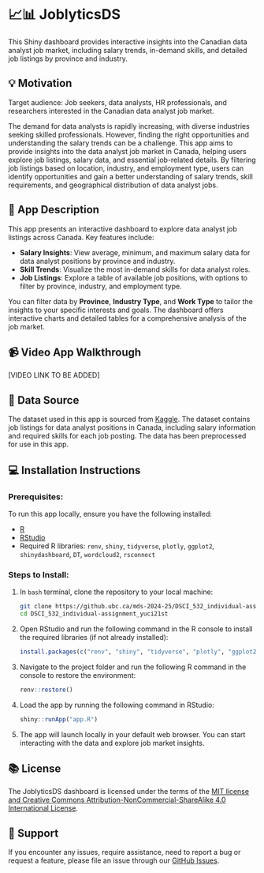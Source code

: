 # 📈📊 JoblyticsDS

This Shiny dashboard provides interactive insights into the Canadian data analyst job market, including salary trends, in-demand skills, and detailed job listings by province and industry.

## 💡 Motivation
Target audience: Job seekers, data analysts, HR professionals, and researchers interested in the Canadian data analyst job market.

The demand for data analysts is rapidly increasing, with diverse industries seeking skilled professionals. However, finding the right opportunities and understanding the salary trends can be a challenge. This app aims to provide insights into the data analyst job market in Canada, helping users explore job listings, salary data, and essential job-related details. By filtering job listings based on location, industry, and employment type, users can identify opportunities and gain a better understanding of salary trends, skill requirements, and geographical distribution of data analyst jobs.

## 📖 App Description
This app presents an interactive dashboard to explore data analyst job listings across Canada. Key features include:

- **Salary Insights**: View average, minimum, and maximum salary data for data analyst positions by province and industry.
- **Skill Trends**: Visualize the most in-demand skills for data analyst roles.
- **Job Listings**: Explore a table of available job positions, with options to filter by province, industry, and employment type.
  
You can filter data by **Province**, **Industry Type**, and **Work Type** to tailor the insights to your specific interests and goals. The dashboard offers interactive charts and detailed tables for a comprehensive analysis of the job market.

## 📹 Video App Walkthrough
[VIDEO LINK TO BE ADDED]

## 🔢 Data Source

The dataset used in this app is sourced from [Kaggle](https://www.kaggle.com/datasets/amanbhattarai695/data-analyst-job-roles-in-canada). The dataset contains job listings for data analyst positions in Canada, including salary information and required skills for each job posting. The data has been preprocessed for use in this app.

## 💻 Installation Instructions

### Prerequisites:
To run this app locally, ensure you have the following installed:
- [R](https://cran.r-project.org/)
- [RStudio](https://rstudio.com/products/rstudio/download/)
- Required R libraries: `renv`, `shiny`, `tidyverse`, `plotly`, `ggplot2`, `shinydashboard`, `DT`, `wordcloud2`, `rsconnect`

### Steps to Install:

1. In `bash` terminal, clone the repository to your local machine:
   ```bash
   git clone https://github.ubc.ca/mds-2024-25/DSCI_532_individual-assignment_yuci21st.git
   cd DSCI_532_individual-assignment_yuci21st
   ```

2. Open RStudio and run the following command in the R console to install the required libraries (if not already installed):
    ```R
    install.packages(c("renv", "shiny", "tidyverse", "plotly", "ggplot2", "shinydashboard", "DT", "wordcloud2", "rsconnect"))
    ```

3. Navigate to the project folder and run the following R command in the console to restore the environment:
    ```R
    renv::restore()
    ```

4. Load the app by running the following command in RStudio:
    ```R
    shiny::runApp("app.R")
    ```

5. The app will launch locally in your default web browser. You can start interacting with the data and explore job market insights.

## 📚 License

The JoblyticsDS dashboard is licensed under the terms of the [MIT license and Creative Commons Attribution-NonCommercial-ShareAlike 4.0 International License](./LICENSE.md).

## 🤜 Support

If you encounter any issues, require assistance, need to report a bug or request a feature, please file an issue through our [GitHub Issues](https://github.ubc.ca/mds-2024-25/DSCI_532_individual-assignment_yuci21st/issues).